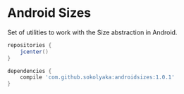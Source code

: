 # Android Sizes
Set of utilities to work with the Size abstraction in Android.

```gradle
repositories {
    jcenter()
}
```

```gradle
dependencies {
    compile 'com.github.sokolyaka:androidsizes:1.0.1'
}
```
